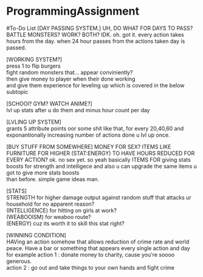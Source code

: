 # ProgrammingAssignment
#To-Do List
[DAY PASSING SYSTEM.]
UH, DO WHAT FOR DAYS TO PASS?
BATTLE MONSTERS?
WORK?
BOTH?
IDK.
oh. got it. every action takes hours from the day. when 24 hour passes from the actions taken day is passed.  

[WORKING SYSTEM?]  
press 1 to flip burgers  
fight random monsters that... appear conviniently?  
then give money to player when their done working  
and give them experience for leveling up which is covered in the below subtopic  

[SCHOOl? GYM? WATCH ANIME?]  
lvl up stats after u do them and minus hour count per day  

[LVLING UP SYSTEM]  
grants 5 attribute points oor some shit like that, for every 20,40,60 and exponantionally increasing number of actions done u lvl up once.  

[BUY STUFF FROM SOMEWHERE]
MONEY FOR SEX?
ITEMS LIKE FURNITURE FOR HIGHER (STAT:ENERGY) TO HAVE HOURS REDUCED FOR EVERY ACTION?
ok.
no sex yet. so
yeah basically
ITEMS FOR giving stats boosts for strength and intelligece and also u can upgrade the same items u got to give more stats boosts  
than before.
simple game ideas man.

[STATS]  
STRENGTH for higher damage output against random stuff that attacks ur household for no apparent reason?  
(INTELLIGENCE) for hitting on girls at work?  
(WEABOOISM) for weaboo route?  
(ENERGY) cuz its worth it to skill this stat right?  

[WINNING CONDITION]  
HAVing an action somehow that allows reduction of crime rate and world peace. Have a bar or something that appears every single action and day  
for example action 1 : donate money to charity, cause you're soooo generous.  
action 2 : go out and take things to your own hands and fight crime  


